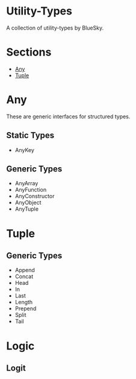 # Utility-Types

A collection of utility-types by BlueSky.

# Sections

- [Any](#user-content-any)
- [Tuple](#user-content-tuple)

# Any

These are generic interfaces for structured types.

## Static Types

- AnyKey

## Generic Types

- AnyArray
- AnyFunction
- AnyConstructor
- AnyObject
- AnyTuple

# Tuple

## Generic Types

- Append
- Concat
- Head
- In
- Last
- Length
- Prepend
- Split
- Tail

# Logic

## Logit
